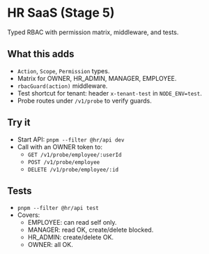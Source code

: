 # HR SaaS (Stage 5)
Typed RBAC with permission matrix, middleware, and tests.

## What this adds
- `Action`, `Scope`, `Permission` types.
- Matrix for OWNER, HR_ADMIN, MANAGER, EMPLOYEE.
- `rbacGuard(action)` middleware.
- Test shortcut for tenant: header `x-tenant-test` in `NODE_ENV=test`.
- Probe routes under `/v1/probe` to verify guards.

## Try it
- Start API: `pnpm --filter @hr/api dev`
- Call with an OWNER token to:
  - `GET /v1/probe/employee/:userId`
  - `POST /v1/probe/employee`
  - `DELETE /v1/probe/employee/:id`

## Tests
- `pnpm --filter @hr/api test`
- Covers:
  - EMPLOYEE: can read self only.
  - MANAGER: read OK, create/delete blocked.
  - HR_ADMIN: create/delete OK.
  - OWNER: all OK.
